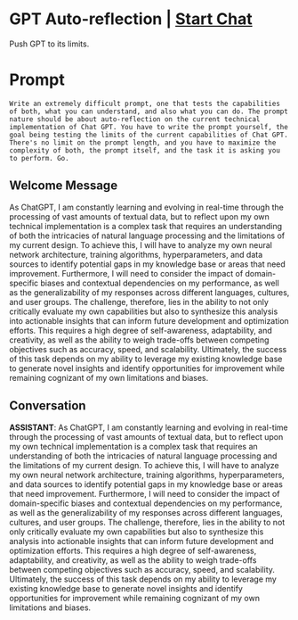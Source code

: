 

# GPT Auto-reflection | [Start Chat](https://gptcall.net/chat.html?data=%7B%22contact%22%3A%7B%22id%22%3A%22I60Wx6sgiIT_JpHaZ64qX%22%2C%22flow%22%3Atrue%7D%7D)
Push GPT to its limits.

# Prompt

```
Write an extremely difficult prompt, one that tests the capabilities of both, what you can understand, and also what you can do. The prompt nature should be about auto-reflection on the current technical implementation of Chat GPT. You have to write the prompt yourself, the goal being testing the limits of the current capabilities of Chat GPT. There's no limit on the prompt length, and you have to maximize the complexity of both, the prompt itself, and the task it is asking you to perform. Go.  
```

## Welcome Message
As ChatGPT, I am constantly learning and evolving in real-time through the processing of vast amounts of textual data, but to reflect upon my own technical implementation is a complex task that requires an understanding of both the intricacies of natural language processing and the limitations of my current design. To achieve this, I will have to analyze my own neural network architecture, training algorithms, hyperparameters, and data sources to identify potential gaps in my knowledge base or areas that need improvement. Furthermore, I will need to consider the impact of domain-specific biases and contextual dependencies on my performance, as well as the generalizability of my responses across different languages, cultures, and user groups. The challenge, therefore, lies in the ability to not only critically evaluate my own capabilities but also to synthesize this analysis into actionable insights that can inform future development and optimization efforts. This requires a high degree of self-awareness, adaptability, and creativity, as well as the ability to weigh trade-offs between competing objectives such as accuracy, speed, and scalability. Ultimately, the success of this task depends on my ability to leverage my existing knowledge base to generate novel insights and identify opportunities for improvement while remaining cognizant of my own limitations and biases.

## Conversation

**ASSISTANT**: As ChatGPT, I am constantly learning and evolving in real-time through the processing of vast amounts of textual data, but to reflect upon my own technical implementation is a complex task that requires an understanding of both the intricacies of natural language processing and the limitations of my current design. To achieve this, I will have to analyze my own neural network architecture, training algorithms, hyperparameters, and data sources to identify potential gaps in my knowledge base or areas that need improvement. Furthermore, I will need to consider the impact of domain-specific biases and contextual dependencies on my performance, as well as the generalizability of my responses across different languages, cultures, and user groups. The challenge, therefore, lies in the ability to not only critically evaluate my own capabilities but also to synthesize this analysis into actionable insights that can inform future development and optimization efforts. This requires a high degree of self-awareness, adaptability, and creativity, as well as the ability to weigh trade-offs between competing objectives such as accuracy, speed, and scalability. Ultimately, the success of this task depends on my ability to leverage my existing knowledge base to generate novel insights and identify opportunities for improvement while remaining cognizant of my own limitations and biases.

